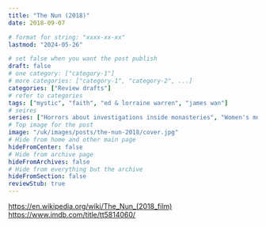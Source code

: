 ```yaml
---
title: "The Nun (2018)"
date: 2018-09-07

# format for string: "xxxx-xx-xx"
lastmod: "2024-05-26"

# set false when you want the post publish
draft: false
# one category: ["category-1"]
# more categories: ["category-1", "category-2", ...]
categories: ["Review drafts"]
# refer to categories
tags: ["mystic", "faith", "ed & lorraine warren", "james wan"]
# seires
series: ["Horrors about investigations inside monasteries", "Women's monasteries infiltrated by evil", "The Conjuring Universe"]
# Top image for the post
image: "/uk/images/posts/the-nun-2018/cover.jpg"
# Hide from home and other main page
hideFromCenter: false
# Hide from archive page
hideFromArchives: false
# Hide from everything but the archive
hideFromSection: false
reviewStub: true
---
```

https://en.wikipedia.org/wiki/The_Nun_(2018_film)
https://www.imdb.com/title/tt5814060/
<!--more-->